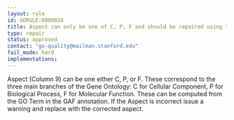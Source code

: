 ```yaml
---
layout: rule
id: GORULE:0000028
title: Aspect can only be one of C, P, F and should be repaired using the GO term
type: repair
status: approved
contact: "go-quality@mailman.stanford.edu"
fail_mode: hard
implementations:
---
```

Aspect (Column 9) can be one either C, P, or F. These correspond to the three main
branches of the Gene Ontology: C for Cellular Component, P for Biological Process,
F for Molecular Function. These can be computed from the GO Term in the GAF
annotation. If the Aspect is incorrect issue a warning and replace with the
corrected aspect.
